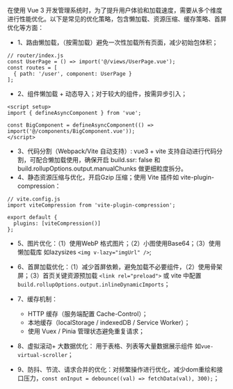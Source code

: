 在使用 Vue 3 开发管理系统时，为了提升用户体验和加载速度，需要从多个维度进行性能优化。以下是常见的优化策略，包含懒加载、资源压缩、缓存策略、首屏优化等方面：

- 1、路由懒加载，（按需加载）避免一次性加载所有页面，减少初始包体积；
```
// router/index.js
const UserPage = () => import('@/views/UserPage.vue');
const routes = [
  { path: '/user', component: UserPage }
];

```
- 2、组件懒加载 + 动态导入；对于较大的组件，按需异步引入；
```
<script setup>
import { defineAsyncComponent } from 'vue';

const BigComponent = defineAsyncComponent(() => import('@/components/BigComponent.vue'));
</script>
```
- 3、代码分割（Webpack/Vite 自动支持）: vue3 + vite 支持自动进行代码分割，可配合懒加载使用，确保开启 build.ssr: false 和 build.rollupOptions.output.manualChunks 做更细粒度拆分。
- 4、静态资源压缩与优化，开启Gzip 压缩；使用 Vite 插件如 vite-plugin-compression：
```
// vite.config.js
import viteCompression from 'vite-plugin-compression';

export default {
  plugins: [viteCompression()]
};
```
- 5、图片优化：（1）使用WebP 格式图片；（2）小图使用Base64；（3）使用懒加载库 如lazysizes `<img v-lazy="imgUrl" />`;
- 6、首屏加载优化：（1）减少首屏依赖，避免加载不必要组件，（2）使用骨架屏；（3）首页关键资源预加载 `<link rel="preload">` 或 vite 中配置 `build.rollupOptions.output.inlineDynamicImports`；
- 7、缓存机制：
   - HTTP 缓存（服务端配置 Cache-Control）；
   - 本地缓存（localStorage / indexedDB / Service Worker）；
   - 使用 Vuex / Pinia 管理状态避免重复请求；
 
- 8、虚拟滚动+ 大数据优化： 用于表格、列表等大量数据展示组件 如`vue-virtual-scroller`；
- 9、防抖、节流、请求合并的优化：对频繁操作进行优化，减少dom重绘和接口压力，`const onInput = debounce((val) => fetchData(val), 300);`；





